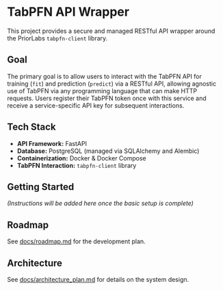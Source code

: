 # TabPFN API Wrapper

This project provides a secure and managed RESTful API wrapper around the PriorLabs `tabpfn-client` library.

## Goal

The primary goal is to allow users to interact with the TabPFN API for training (`fit`) and prediction (`predict`) via a RESTful API, allowing agnostic use of TabPFN via any programming language that can make HTTP requests. Users register their TabPFN token once with this service and receive a service-specific API key for subsequent interactions.

## Tech Stack

*   **API Framework:** FastAPI
*   **Database:** PostgreSQL (managed via SQLAlchemy and Alembic)
*   **Containerization:** Docker & Docker Compose
*   **TabPFN Interaction:** `tabpfn-client` library

## Getting Started

*(Instructions will be added here once the basic setup is complete)*

## Roadmap

See [docs/roadmap.md](docs/roadmap.md) for the development plan.

## Architecture

See [docs/architecture_plan.md](docs/architecture_plan.md) for details on the system design. 
